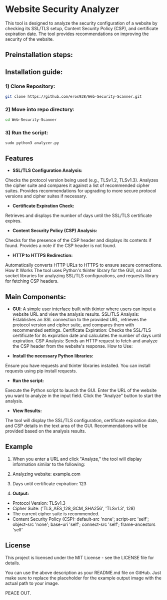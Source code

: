 # Website Security Analyzer
This tool is designed to analyze the security configuration of a website by checking its SSL/TLS setup, Content Security Policy (CSP), and certificate expiration date. The tool provides recommendations on improving the security of the website.

## Preinstallation steps:


## Installation guide:
### 1) Clone Repository:
```bash
git clone https://github.com/eros938/Web-Security-Scanner.git
```
### 2) Move into repo directory:

```bash
cd Web-Security-Scanner
```
### 3) Run the script:
```shell
sudo python3 analyzer.py 
```

## Features
 * **SSL/TLS Configuration Analysis:**

Checks the protocol version being used (e.g., TLSv1.2, TLSv1.3).
Analyzes the cipher suite and compares it against a list of recommended cipher suites.
Provides recommendations for upgrading to more secure protocol versions and cipher suites if necessary.
* **Certificate Expiration Check:**

Retrieves and displays the number of days until the SSL/TLS certificate expires.
* **Content Security Policy (CSP) Analysis:**

Checks for the presence of the CSP header and displays its contents if found.
Provides a note if the CSP header is not found.
* **HTTP to HTTPS Redirection:**

Automatically converts HTTP URLs to HTTPS to ensure secure connections.
How It Works
The tool uses Python's tkinter library for the GUI, ssl and socket libraries for analyzing SSL/TLS configurations, and requests library for fetching CSP headers.

## Main Components:
* **GUI**: A simple user interface built with tkinter where users can input a website URL and view the analysis results.
SSL/TLS Analysis: Establishes an SSL connection to the provided URL, retrieves the protocol version and cipher suite, and compares them with recommended settings.
Certificate Expiration: Checks the SSL/TLS certificate for its expiration date and calculates the number of days until expiration.
CSP Analysis: Sends an HTTP request to fetch and analyze the CSP header from the website's response.
How to Use:

* **Install the necessary Python libraries:**

Ensure you have requests and tkinter libraries installed. You can install requests using pip install requests.
* **Run the script:**

Execute the Python script to launch the GUI.
Enter the URL of the website you want to analyze in the input field.
Click the "Analyze" button to start the analysis.
* **View Results:**

The tool will display the SSL/TLS configuration, certificate expiration date, and CSP details in the text area of the GUI.
Recommendations will be provided based on the analysis results.
## Example

1. When you enter a URL and click "Analyze," the tool will display information similar to the following:

2. Analyzing website: example.com

3. Days until certificate expiration: 123


4. **Output:**
- Protocol Version: TLSv1.3
- Cipher Suite: ('TLS_AES_128_GCM_SHA256', 'TLSv1.3', 128)
- The current cipher suite is recommended.
- Content Security Policy (CSP): default-src 'none'; script-src 'self'; object-src 'none'; base-uri 'self'; connect-src 'self'; frame-ancestors 'self'

## License
This project is licensed under the MIT License - see the LICENSE file for details.

You can use the above description as your README.md file on GitHub. Just make sure to replace the placeholder for the example output image with the actual path to your image.


PEACE OUT.




